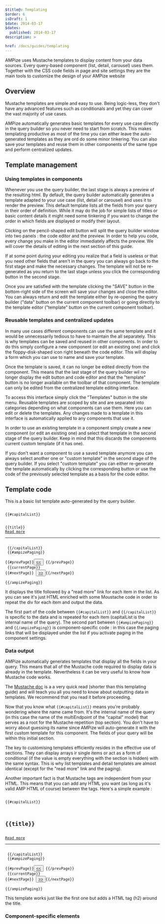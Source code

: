 ```yaml
---
$title@: Templating
$order: 6
isDraft: 1
$date: 2014-03-17
$dates:
  published: 2014-03-17
description: >

href: /docs/guides/templating
---
```

<p>AMPize uses Mustache templates to display content from your data sources. Every query-based component (list, detail, carousel) uses them. Together with the CSS code fields in page and site settings they are the main tools to customize the design of your AMPize website</p>
<h2 class="mt4 mb4">Overview</h2>
<p>Mustache templates are simple and easy to use. Being logic-less, they don't have any advanced features such as conditionals and yet they can cover the vast majority of use cases.</p>
<p>AMPize automatically generates basic templates for every use case directly in the query builder so you never need to start from scratch. This makes templating productive as most of the time you can either leave the auto-generated templates as they are ord do some minor tinkering. You can also save your templates and reuse them in other components of the same type and perform centralized updates.</p> 
<h2 class="mt4 mb4">Template management</h2>
<h3 class="mb3 mt3">Using templates in components</h3>
<p>Whenever you use the query builder, the last stage is always a preview of the resulting html. By default, the query builder automatically generates a template adapted to your use case (list, detail or carousel) and uses it to render the preview. This default template lists all the fields from your query in their order of definition. While it may do the job for simple lists of titles or basic content details it might need some tinkering if you want to change the order in which fields are displayed or modify their layout.</p>
<p>Clicking on the pencil-shaped edit button will split the query builder window into two panels : the code editor and the preview. In order to help you code, every change you make in the editor immediately affects the preview. We will cover the details of editing in the next section of this guide.</p>
<p>If at some point during your editing you realize that a field is useless or that you need other fields that aren't in the query you can always go back to the first stage and make the necessary changes. The template will not be re-generated as you return to the last stage unless you click the corresponding button in the second stage.</p>
<p>Once you are satisfied with the template clicking the "SAVE" button in the bottom-right side of the screen will save your changes and close the editor. You can always return and edit the template either by re-opening the query builder ("data" button on the current component toolbar) or going directly to the template editor ("template" button on the current component toolbar). </p>
<h3 class="mb3 mt3">Reusable templates and centralized updates</h3>
<p>In many use cases different components can use the same template and it would be unnecessarily tedious to have to maintain the all separately. This is why templates can be saved and reused in other components. In order to do this simply configure a new component (or edit an existing one) and click the floppy-disk-shaped icon right beneath the code editor. This will display a form which you can use to name and save your template.</p>
<p>Once the template is saved, it can no longer be edited directly from the component. This means that the last stage of the query builder wil no longer display the edit button and code editor and that the "template" button is no longer available on the toolbar of that component. The template can only be edited from the centralized template editing interface.</p>
<p>To access this interface simply click the "Templates" button in the site menu. Reusable templates are scoped by site and are separated into categories depending on what components can use them. Here you can edit or delete the templates. Any changes made to a template in this interface is automatically applied to any components that use it.</p>
<p>In order to use an existing template in a component simply create a new component (or edit an existing one) and select that template in the second stage of the query builder. Keep in mind that this discards the components current custom template (if it has one).</p>
<p>If you don't want a component to use a saved template anymore you can always select another one or "custom template" in the second stage of the query builder. If you select "custom template" you can either re-generate the template automatically by clicking the corresponding button or use the code of the previously selected template as a basis for the code editor.</p>
<h2 class="mt4 mb4">Template code</h2>
<p>This is a basic list template auto-generated by the query builder.</p>
<pre><code>
{{#capitalList}}
 <div>
{{title}}
<a class="ampize-primary-color" href="{{ampizeDetailUrl}}">Read more</a>
<hr></div>
 {{/capitalList}}
 {{#ampizePaging}}
<div class="flex justify-center ampize-paging">
{{#prevPage}}<button class="ampize-btn ampize-btn-secondary"><a href="{{url}}"><<</a></button> {{/prevPage}} 
 <span class="ampize-paging-current-page">{{currentPage}}</span> 
{{#nextPage}} <button class="ampize-btn ampize-btn-secondary"><a href="{{url}}">>></a></button>{{/nextPage}} 
</div>
{{/ampizePaging}}
</code></pre>
<p>It displays the title followed by a "read more" link for each item in the list. As you can see it's just HTML enriched with some Moustache code in order to repeat the div for each item and output the data.</p>
<p>The first part of the code between <code>{{#capitalList}}</code> and <code>{{/capitalList}}</code> is specific to the data and is repeated for each item (capitalList is the internal name of the query). The second part between <code>{{#ampizePaging}}</code> and <code>{{/ampizePaging}}</code> is component-specific code : in this case the paging links that will be displayed under the list if you activate paging in the component settings.</p>
<h3 class="mb3 mt3">Data output</h3>
<p>AMPize automatically generates templates that display all the fields in your query. This means that all of the Mustache code required to display data is already in the template. Nevertheless it can be very useful to know how Mustache code works.</p>
<p>The <a href="https://mustache.github.io/mustache.5.html">Mustache doc</a> is a a very quick read (shorter than this templating guide) and will teach you all you need to know about outputting data in templates. We recommend that you read it before proceeding. </p>
<p>Now that you know what <code>{{#capitalList}}</code> means you're probably wondering where the name came from. It's the internal name of the query (in this case the name of the multiEndpoint of the "capital" model) that serves as a root for the Mustache repetition (top section). You don't have to worry about guessing its name since AMPize will auto-generate it with the first custom template for this component. The fields of your query will be within this initial section.</p>
<p>The key to customising templates efficiently resides in the effective use of sections. They can display arrays ir single items or act as a form of conditional (if the value is empty everything with the section is hidden) with the same syntax. This is why list templates and detail templates are almost identical (except for the "read more" link and the paging).</p>
<p>Another important fact is that Mustache tags are independent from your HTML. This means that you can add any HTML you want (as long as it's valid AMP HTML of course) between the tags. Here's a simple example :</p>
<pre><code>
{{#capitalList}}
 <div>
<h2>{{title}}</h2>
<a class="ampize-primary-color" href="{{ampizeDetailUrl}}">Read more</a>
<hr></div>
 {{/capitalList}}
 {{#ampizePaging}}
<div class="flex justify-center ampize-paging">
{{#prevPage}}<button class="ampize-btn ampize-btn-secondary"><a href="{{url}}"><<</a></button> {{/prevPage}} 
 <span class="ampize-paging-current-page">{{currentPage}}</span> 
{{#nextPage}} <button class="ampize-btn ampize-btn-secondary"><a href="{{url}}">>></a></button>{{/nextPage}} 
</div>
{{/ampizePaging}}
</code></pre>
<p>This template works just like the first one but adds a HTML tag (h2) around the title.</p>
<h3 class="mb3 mt3">Component-specific elements</h3>